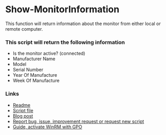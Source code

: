 ﻿# Show-MonitorInformation
This function will return information about the monitor from either local or remote computer.   
### This script will return the following information
- Is the monitor active? (connected)
- Manufacturer Name
- Model
- Serial Number
- Year Of Manufacture
- Week Of Manufacture

### Links
- [Readme](https://github.com/rstolpe/PowerShell-Scripts/blob/main/Windows/Show-MonitorInformation.md)  
- [Script file](https://github.com/rstolpe/PowerShell-Scripts/blob/main/Windows/Show-MonitorInformation.ps1)
- [Blog post](https://stolpe.io/information-about-connected-monitor/)
- [Report bug, issue, improvement request or request new script](https://github.com/rstolpe/PowerShell-Scripts/issues/new/choose)
- [Guide, activate WinRM with GPO](https://stolpe.io/enable-winrm-with-gpo/)